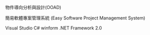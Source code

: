  物件導向分析與設計(OOAD)
 
 簡易軟體專案管理系統 (Easy Software Project Management System)
 
 Visual Studio C# winform
 .NET Framework 2.0

